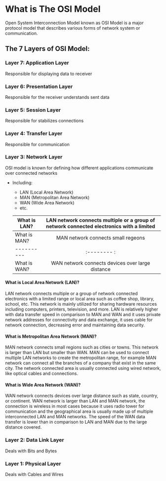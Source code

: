 # What is The OSI Model 
Open System Interconnection Model known as OSI Model is a major protocol model that describes various forms of network system or communication.






## The 7 Layers of OSI Model: 


### Layer 7: Application Layer
Responsible for displaying data to receiver

### Layer 6: Presentation Layer
Responsible for the receiver understands sent data 

### Layer 5: Session Layer
Responsible for stabilizes connections

### Layer 4: Transfer Layer
Responsible for communication

### Layer 3: Network Layer

OSI model is known for defining how different applications communicate over connected networks
* Including: 
  * LAN (Local Area Network) 
  * MAN (Metropolitan Area Network)
  * WAN (Wide Area Network)
  * etc.

  | What is LAN? | LAN network connects multiple or a group of network connected electronics with a limited     |
  |---------|:---------:|
  | What is MAN? | MAN network connects small regeons |
  |----------|:-------- :|
  | What is WAN? | WAN network connects devices over large distance |




#### What is Local Area Network (LAN)?
LAN network connects multiple or a group of network connected electronics with a limited range or local area such as coffee shop, library, school, etc.
This network is mainly utilized for sharing hardware resources including computers, printers, television, and more. LAN is relatively higher with data transfer speed in comparison to MAN and WAN and it uses private network addresses for connectivity and data exchange, it uses cable for network connection, decreasing error and maintaining data security.

#### What is Metropolitan Area Network (MAN)?
MAN network connects small regions such as cities or towns. This network is larger than LAN but smaller than WAN. 
MAN can be used to connect multiple LAN networks to create the metropolitan range, for example MAN network can connect all the branches of a company that exist in the same city. 
The network connected area is usually connected using wired network, like optical cables and connections.

#### What is Wide Area Network (WAN)?
WAN network connects devices over large distance such as state, country, or continent. WAN network is larger than LAN and MAN network, the connection is wireless in most cases because it uses radio tower for communication and the geographical area is usually made up of multiple interconnected LAN and MAN networks. 
The speed of the WAN data transfer is lower than in comparison to LAN and MAN due to the large distance covered.



### Layer 2: Data Link Layer
Deals with Bits and Bytes

### Layer 1: Physical Layer
Deals with Cables and Wires
